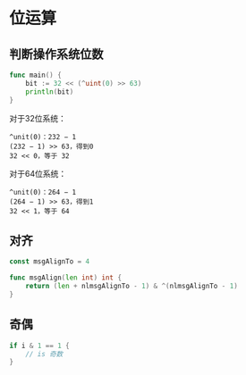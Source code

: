 # 位运算

## 判断操作系统位数
```go
func main() {
    bit := 32 << (^uint(0) >> 63)
    println(bit)
}
```

对于32位系统：

    ^unit(0)：232 − 1
    (232 − 1) >> 63，得到0
    32 << 0，等于 32

对于64位系统：

    ^unit(0)：264 − 1
    (264 − 1) >> 63，得到1
    32 << 1，等于 64

## 对齐
```go
const msgAlignTo = 4

func msgAlign(len int) int {
	return (len + nlmsgAlignTo - 1) & ^(nlmsgAlignTo - 1)
}
```

## 奇偶
```go
if i & 1 == 1 {
	// is 奇数
}
```